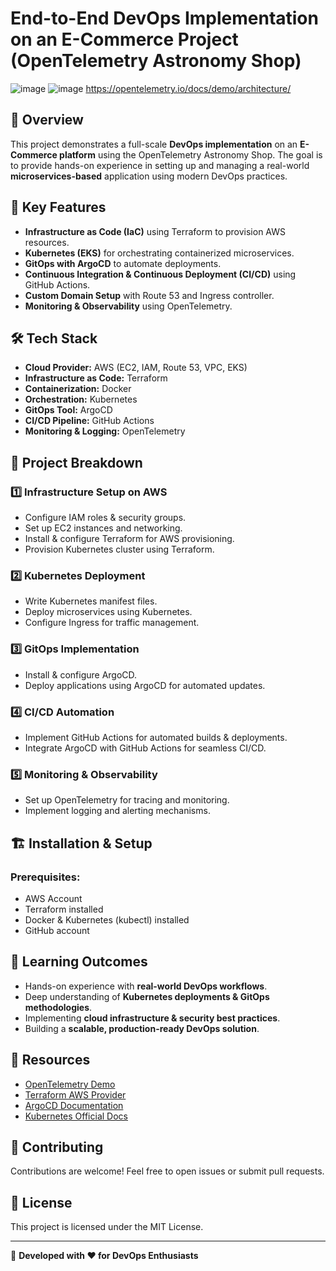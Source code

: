 # End-to-End DevOps Implementation on an E-Commerce Project (OpenTelemetry Astronomy Shop)
![image](https://github.com/user-attachments/assets/b91e538f-8428-439e-8b79-78f69ceaa132)
![image](https://github.com/user-attachments/assets/62ec11ec-87c8-4d78-b5ac-de40e8b9cbc3)
https://opentelemetry.io/docs/demo/architecture/



## 📌 Overview
This project demonstrates a full-scale **DevOps implementation** on an **E-Commerce platform** using the OpenTelemetry Astronomy Shop. The goal is to provide hands-on experience in setting up and managing a real-world **microservices-based** application using modern DevOps practices.

## 🚀 Key Features
- **Infrastructure as Code (IaC)** using Terraform to provision AWS resources.
- **Kubernetes (EKS)** for orchestrating containerized microservices.
- **GitOps with ArgoCD** to automate deployments.
- **Continuous Integration & Continuous Deployment (CI/CD)** using GitHub Actions.
- **Custom Domain Setup** with Route 53 and Ingress controller.
- **Monitoring & Observability** using OpenTelemetry.

## 🛠️ Tech Stack
- **Cloud Provider:** AWS (EC2, IAM, Route 53, VPC, EKS)
- **Infrastructure as Code:** Terraform
- **Containerization:** Docker
- **Orchestration:** Kubernetes
- **GitOps Tool:** ArgoCD
- **CI/CD Pipeline:** GitHub Actions
- **Monitoring & Logging:** OpenTelemetry

## 📑 Project Breakdown
### 1️⃣ Infrastructure Setup on AWS
- Configure IAM roles & security groups.
- Set up EC2 instances and networking.
- Install & configure Terraform for AWS provisioning.
- Provision Kubernetes cluster using Terraform.

### 2️⃣ Kubernetes Deployment
- Write Kubernetes manifest files.
- Deploy microservices using Kubernetes.
- Configure Ingress for traffic management.

### 3️⃣ GitOps Implementation
- Install & configure ArgoCD.
- Deploy applications using ArgoCD for automated updates.

### 4️⃣ CI/CD Automation
- Implement GitHub Actions for automated builds & deployments.
- Integrate ArgoCD with GitHub Actions for seamless CI/CD.

### 5️⃣ Monitoring & Observability
- Set up OpenTelemetry for tracing and monitoring.
- Implement logging and alerting mechanisms.

## 🏗️ Installation & Setup
### Prerequisites:
- AWS Account
- Terraform installed
- Docker & Kubernetes (kubectl) installed
- GitHub account

## 🎯 Learning Outcomes
- Hands-on experience with **real-world DevOps workflows**.
- Deep understanding of **Kubernetes deployments & GitOps methodologies**.
- Implementing **cloud infrastructure & security best practices**.
- Building a **scalable, production-ready DevOps solution**.

## 📖 Resources
- [OpenTelemetry Demo](https://github.com/open-telemetry/opentelemetry-demo)
- [Terraform AWS Provider](https://registry.terraform.io/providers/hashicorp/aws/latest/docs)
- [ArgoCD Documentation](https://argo-cd.readthedocs.io/en/stable/)
- [Kubernetes Official Docs](https://kubernetes.io/docs/)

## 🤝 Contributing
Contributions are welcome! Feel free to open issues or submit pull requests.

## 📜 License
This project is licensed under the MIT License.

---

🚀 **Developed with ❤️ for DevOps Enthusiasts**
